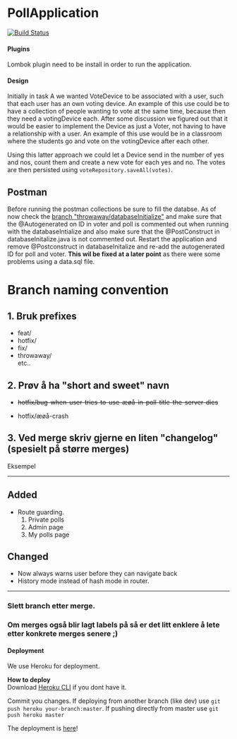 # PollApplication  

[![Build Status](https://travis-ci.com/chris2402/PollApplication.svg?token=AsNzGpopnC9RcQp5F1w4&branch=dev)](https://travis-ci.com/chris2402/PollApplication)



#### Plugins   
Lombok plugin need to be install in order to run the application.


#### Design    
Initially in task A we wanted VoteDevice to be associated with a user, such that each user has an own 
voting device. An example of this use could be to have a collection of people wanting to 
               vote at the same time, because then they need a votingDevice each. After some discussion we figured out that it would be easier to implement the Device as just a Voter, 
not having to have a relationship with a user. An example of this use would be in a classroom where the students go and vote 
on the votingDevice after each other.    

Using this latter approach we could let a Device send in the number of yes and nos, count them and create
a new vote for each yes and no. The votes are then persisted using `voteRepository.saveAll(votes)`.

## Postman
Before running the postman collections be sure to fill the databse. As of now check the [branch "throwaway/databaseInitialize"](https://github.com/chris2402/PollApplication/tree/throwaway/initializeData) and make sure that the @Autogenerated on ID in voter and poll is commented out when running with the databaseIntialize and also make sure that the @PostConstruct in databaseInitalize.java is not commented out. Restart the application and remove @Postconstruct in databaseInitalize and re-add the autogenerated ID for poll and voter. **This wil be fixed at a later point** as there were some problems using a data.sql file.

# Branch naming convention

## 1. Bruk prefixes
* feat/
* hotfix/
* fix/
* throwaway/  
etc..

## 2. Prøv å ha "short and sweet" navn

* ~~hotfix/bug-when-user-tries-to-use-æøå-in-poll-title-the-server-dies~~

* hotfix/æøå-crash


## 3. Ved merge skriv gjerne en liten "changelog" (spesielt på større merges)

Eksempel  

---

## Added
* Route guarding.  
  1. Private polls
  2. Admin page
  3. My polls page

## Changed
* Now always warns user before they can navigate back
* History mode instead of hash mode in router.

---

### Slett branch etter merge.


### Om merges også blir lagt labels på så er det litt enklere å lete etter konkrete merges senere ;) 


#### Deployment

We use Heroku for deployment. 

**How to deploy**   
Download [Heroku CLI](https://devcenter.heroku.com/articles/heroku-cli) if you dont have it.    

Commit you changes. If deploying from another branch (like dev) use `git push heroku your-branch:master`. If pushing directly from master use `git push heroku master`    

The deployment is [here](https://morning-stream-74314.herokuapp.com)!


